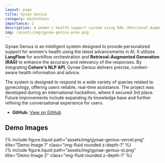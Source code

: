 ```yaml
---
layout: page
title: Gynae Genius
category: Hackathons
importance: 2
description: A women's health support system using RAG (Retrieval-Augmented Generation) and Cohere's NLP API.
img: /assets/img/gynae-genius-prev.png
---
```


Gynae Genius is an intelligent system designed to provide personalized support for women's health using the latest advancements in AI. It utilizes **LangFlow** for workflow orchestration and **Retrieval-Augmented Generation (RAG)** to enhance the accuracy and relevancy of the responses. By integrating **Cohere's NLP API**, Gynae Genius delivers precise, context-aware health information and advice.

The system is designed to respond to a wide variety of queries related to gynecology, offering users reliable, real-time assistance. The project was developed during an international hackathon, where it secured 3rd place. Future improvements include expanding its knowledge base and further refining the conversational experience for users.

- **GitHub:** [View on GitHub](https://github.com/malaika-farooq/gynaegenius-bot)

## Demo Images

<div class="row">
    <div class="col-sm-6">
        {% include figure.liquid path="assets/img/gynae-genius-vercel.png" title="Demo Image 1" class="img-fluid rounded z-depth-1" %}
    </div>
    <div class="col-sm-6">
        {% include figure.liquid path="assets/img/gynae-genius-st.png" title="Demo Image 2" class="img-fluid rounded z-depth-1" %}
    </div>
</div>

